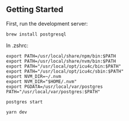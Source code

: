 ## Getting Started

First, run the development server:

```bash
brew install postgresql
```

In .zshrc:

```
export PATH=/usr/local/share/npm/bin:$PATH
export PATH=/usr/local/share/nvm/bin:$PATH
export PATH="/usr/local/opt/icu4c/bin:$PATH"
export PATH="/usr/local/opt/icu4c/sbin:$PATH"
export NVM_DIR=~/.nvm
export NVM_DIR="$HOME/.nvm"
export PGDATA=/usr/local/var/postgres
PATH="/usr/local/var/postgres:$PATH"
```

```
postgres start

yarn dev
```
